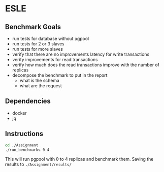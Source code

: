 # ESLE

## Benchmark Goals
* run tests for database without pgpool
* run tests for 2 or 3 slaves
* run tests for more slaves
* verify that there are no improvements latency for write transactions
* verify improvements for read transactions
* verify how much does the read transactions improve with the number of replicas
* decompose the benchmark to put in the report
  * what is the schema
  * what are the request

## Dependencies
 - docker
 - jq

## Instructions

```bash
cd ./Assignment
./run_benchmarks 0 4
```

This will run pgpool with 0 to 4 replicas and benchmark them. Saving the results to
`./Assignment/results/`

